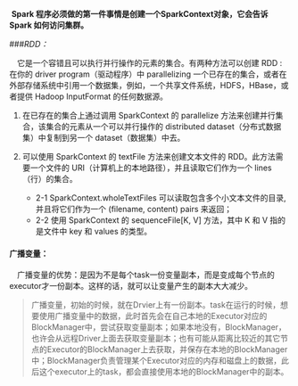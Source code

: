 ​	**Spark 程序必须做的第一件事情是创建一个SparkContext对象，它会告诉 Spark 如何访问集群。**

###*RDD：*

&ensp;&ensp;它是一个容错且可以执行并行操作的元素的集合。有两种方法可以创建 RDD : 在你的 driver program（驱动程序）中 parallelizing 一个已存在的集合，或者在外部存储系统中引用一个数据集，例如，一个共享文件系统，HDFS，HBase，或者提供 Hadoop InputFormat 的任何数据源。

1. 在已存在的集合上通过调用 SparkContext 的 parallelize 方法来创建并行集合，该集合的元素从一个可以并行操作的 distributed dataset（分布式数据集）中复制到另一个 dataset（数据集）中去。

2. 可以使用 SparkContext 的 textFile 方法来创建文本文件的 RDD。此方法需要一个文件的 URI（计算机上的本地路径），并且读取它们作为一个 lines（行）的集合。

   - 2-1 SparkContext.wholeTextFiles 可以读取包含多个小文本文件的目录, 并且将它们作为一个 (filename, content) pairs 来返回；

   + 2-2 使用 SparkContext 的 sequenceFile[K, V] 方法，其中 K 和 V 指的是文件中 key 和 values 的类型。



#### 广播变量：
&ensp;&ensp;广播变量的优势：是因为不是每个task一份变量副本，而是变成每个节点的executor才一份副本。这样的话，就可以让变量产生的副本大大减少。

> 广播变量，初始的时候，就在Drvier上有一份副本。task在运行的时候，想要使用广播变量中的数据，此时首先会在自己本地的Executor对应的BlockManager中，尝试获取变量副本；如果本地没有，BlockManager，也许会从远程Driver上面去获取变量副本；也有可能从距离比较近的其它节点的Executor的BlockManager上去获取，并保存在本地的BlockManager中；BlockManager负责管理某个Executor对应的内存和磁盘上的数据，此后这个executor上的task，都会直接使用本地的BlockManager中的副本。
